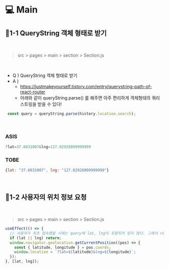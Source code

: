 # 💻 Main

## 📂1-1 QueryString 객체 형태로 받기

<br/>

> src > pages > main > section > Section.js

<br/>

- Q ) QueryString 객체 형태로 받기
- A ) 
  - https://justmakeyourself.tistory.com/entry/querystring-path-of-react-router
  - 아래와 같이 queryString.parse() 를 해주면 아주 편리하게 객체형태의 쿼리스트링을 받을 수 있다!

```js
 const query = queryString.parse(history.location.search);
```
<br/>

### ASIS
```js
?lat=37.6031007&lng=127.02928809999999
```
### TOBE
```js
{lat: "37.6031007", lng: "127.02928809999999"}
```

<br/>

## 📂1-2 사용자의 위치 정보 요청

<br/>

> src > pages > main > section > Section.js

```js
useEffect(() => {
  // 사용자가 최초 접속했을 시에는 query에 lat, lng이 포함되어 있지 않다. 그래서 return 이후의 코드(사용자 현재 위치 정보 요청)가 실행되지만, 이미 위치 정보를 받아왔고 사용자가 '계속 허용'을 설정한 상태라면 return을 해 위치 정보 요청 코드가 재 실행되지 않도록 한다.
  if (lat || lng) return;
  window.navigator.geolocation.getCurrentPosition((pos) => {
    const { latitude, longitude } = pos.coords;
    window.location = `?lat=${latitude}&lng=${longitude}`;
  });
}, [lat, lng]);
```

